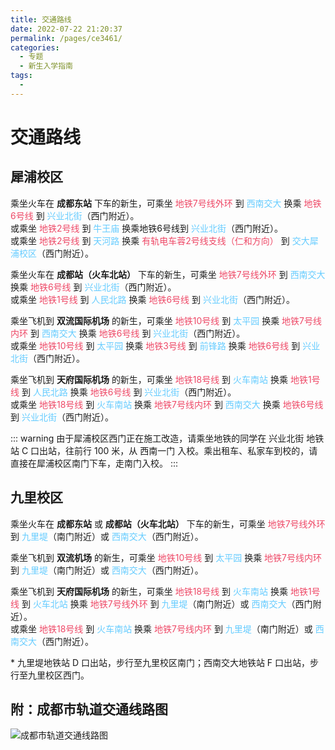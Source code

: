 ```yaml
---
title: 交通路线
date: 2022-07-22 21:20:37
permalink: /pages/ce3461/
categories:
  - 专题
  - 新生入学指南
tags:
  - 
---
```

<!-- markdownlint-disable MD025 MD033 -->

# 交通路线

## 犀浦校区

<p>
    乘坐火车在 <b>成都东站</b> 下车的新生，可乘坐
    <font color="#EE4866">地铁7号线外环</font> 到
    <font color="#66CCFF">西南交大</font> 换乘
    <font color="#EE4866">地铁6号线</font> 到
    <font color="#66CCFF">兴业北街</font>（西门附近）。
    <br>
    或乘坐
    <font color="#EE4866">地铁2号线</font> 到
    <font color="#66CCFF">牛王庙</font> 换乘地铁6号线到
    <font color="#66CCFF">兴业北街</font>（西门附近）。
    <br>
    或乘坐
    <font color="#EE4866">地铁2号线 </font> 到
    <font color="#66CCFF">天河路</font> 换乘
    <font color="#EE4866">有轨电车蓉2号线支线（仁和方向）</font> 到
    <font color="#66CCFF">交大犀浦校区</font>（西门附近）。
</p>

<p>
    乘坐火车在 <b>成都站（火车北站）</b> 下车的新生，可乘坐
    <font color="#EE4866">地铁7号线外环</font> 到
    <font color="#66CCFF">西南交大</font> 换乘
    <font color="#EE4866">地铁6号线</font> 到
    <font color="#66CCFF">兴业北街</font>（西门附近）。
    <br>
    或乘坐
    <font color="#EE4866">地铁1号线</font> 到
    <font color="#66CCFF">人民北路</font> 换乘
    <font color="#EE4866">地铁6号线</font> 到
    <font color="#66CCFF">兴业北街</font>（西门附近）。
</p>

<p>
    乘坐飞机到 <b>双流国际机场</b> 的新生，可乘坐
    <font color="#EE4866">地铁10号线</font> 到
    <font color="#66CCFF">太平园</font> 换乘
    <font color="#EE4866">地铁7号线内环</font> 到
    <font color="#66CCFF">西南交大</font> 换乘
    <font color="#EE4866">地铁6号线</font> 到
    <font color="#66CCFF">兴业北街</font>（西门附近）。
    <br>
    或乘坐
    <font color="#EE4866">地铁10号线</font> 到
    <font color="#66CCFF">太平园</font> 换乘
    <font color="#EE4866">地铁3号线</font> 到
    <font color="#66CCFF">前锋路</font> 换乘
    <font color="#EE4866">地铁6号线</font> 到
    <font color="#66CCFF">兴业北街</font>（西门附近）。
</p>

<p>
    乘坐飞机到 <b>天府国际机场</b> 的新生，可乘坐
    <font color="#EE4866">地铁18号线</font> 到
    <font color="#66CCFF">火车南站</font> 换乘
    <font color="#EE4866">地铁1号线</font> 到
    <font color="#66CCFF">人民北路</font> 换乘
    <font color="#EE4866">地铁6号线</font> 到
    <font color="#66CCFF">兴业北街</font>（西门附近）。
    <br>
    或乘坐
    <font color="#EE4866">地铁18号线</font> 到
    <font color="#66CCFF">火车南站</font> 换乘
    <font color="#EE4866">地铁7号线内环</font> 到
    <font color="#66CCFF">西南交大</font> 换乘
    <font color="#EE4866">地铁6号线</font> 到
    <font color="#66CCFF">兴业北街</font>（西门附近）。
</p>

::: warning
由于犀浦校区西门正在施工改造，请乘坐地铁的同学在 兴业北街 地铁站 C 口出站，往前行 100 米，从 西南一门 入校。乘出租车、私家车到校的，请直接在犀浦校区南门下车，走南门入校。
:::

## 九里校区

<p>
    乘坐火车在 <b>成都东站</b> 或 <b>成都站（火车北站）</b> 下车的新生，可乘坐
    <font color="#EE4866">地铁7号线外环</font> 到
    <font color="#66CCFF">九里堤</font>（南门附近）或
    <font color="#66CCFF">西南交大</font>（西门附近）。
</p>
<p>
    乘坐飞机到 <b>双流机场</b> 的新生，可乘坐
    <font color="#EE4866">地铁10号线</font> 到
    <font color="#66CCFF">太平园</font> 换乘
    <font color="#EE4866">地铁7号线内环</font> 到
    <font color="#66CCFF">九里堤</font>（南门附近）或
    <font color="#66CCFF">西南交大</font>（西门附近）。
</p>

<p>
    乘坐飞机到 <b>天府国际机场</b> 的新生，可乘坐
    <font color="#EE4866">地铁18号线</font> 到
    <font color="#66CCFF">火车南站</font> 换乘
    <font color="#EE4866">地铁1号线</font> 到
    <font color="#66CCFF">火车北站</font> 换乘
    <font color="#EE4866">地铁7号线外环</font> 到
    <font color="#66CCFF">九里堤</font>（南门附近）或
    <font color="#66CCFF">西南交大</font>（西门附近）。
    <br>
    或乘坐
    <font color="#EE4866">地铁18号线</font> 到
    <font color="#66CCFF">火车南站</font> 换乘
    <font color="#EE4866">地铁7号线内环</font> 到
    <font color="#66CCFF">九里堤</font>（南门附近）或
    <font color="#66CCFF">西南交大</font>（西门附近）。
</p>

<p>
    * 九里堤地铁站 D 口出站，步行至九里校区南门；西南交大地铁站 F 口出站，步行至九里校区西门。
</p>

## 附：成都市轨道交通线路图

![成都市轨道交通线路图](https://www.chengdurail.com/images/all.jpg)
